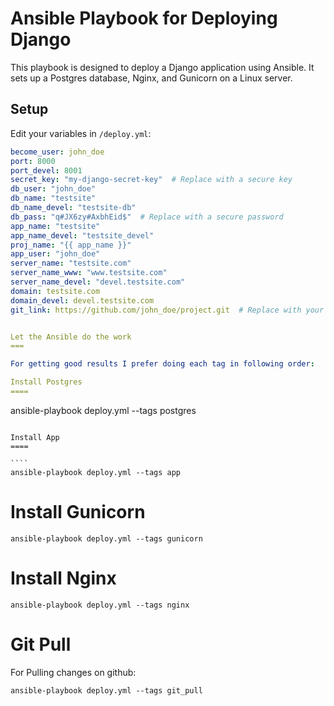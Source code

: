 # Ansible Playbook for Deploying Django

This playbook is designed to deploy a Django application using Ansible. It sets up a Postgres database, Nginx, and Gunicorn on a Linux server.

## Setup

Edit your variables in `/deploy.yml`:

```yaml
become_user: john_doe
port: 8000
port_devel: 8001
secret_key: "my-django-secret-key"  # Replace with a secure key
db_user: "john_doe"
db_name: "testsite"
db_name_devel: "testsite-db"
db_pass: "q#JX6zy#AxbhEid$"  # Replace with a secure password
app_name: "testsite"
app_name_devel: "testsite_devel"
proj_name: "{{ app_name }}"
app_user: "john_doe"
server_name: "testsite.com"
server_name_www: "www.testsite.com"
server_name_devel: "devel.testsite.com"
domain: testsite.com
domain_devel: devel.testsite.com
git_link: https://github.com/john_doe/project.git  # Replace with your repository link


Let the Ansible do the work
===

For getting good results I prefer doing each tag in following order:

Install Postgres
====

````
ansible-playbook deploy.yml --tags postgres
`````

Install App
====

````
ansible-playbook deploy.yml --tags app
`````

Install Gunicorn
====

````
ansible-playbook deploy.yml --tags gunicorn
`````

Install Nginx
====

````
ansible-playbook deploy.yml --tags nginx
`````

Git Pull
====

For Pulling changes on github:

````
ansible-playbook deploy.yml --tags git_pull
`````
